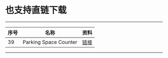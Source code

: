 也支持直链下载
===========================

****
	
|序号|名称|资料|
|---|---|---|
|39|Parking Space Counter|[链接](https://usercontent.one/wp/www.computervision.zone/wp-content/uploads/2021/12/CarParkProject.zip?media=1632743877)

****